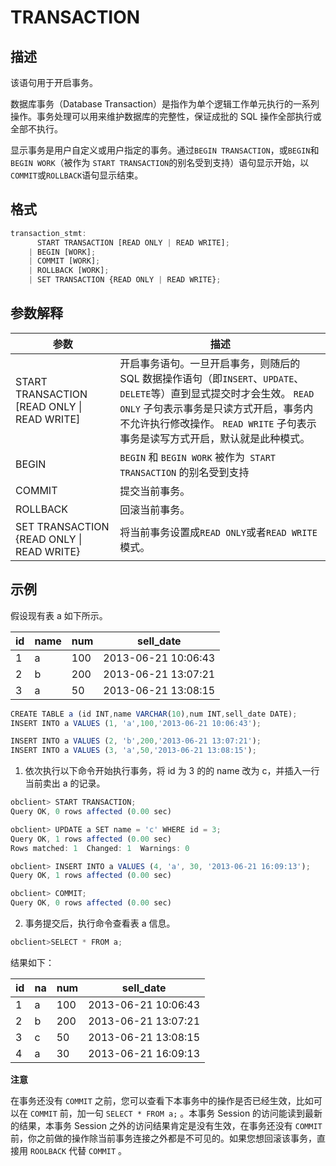 TRANSACTION 
================================



描述 
-----------

该语句用于开启事务。

数据库事务（Database Transaction）是指作为单个逻辑工作单元执行的一系列操作。事务处理可以用来维护数据库的完整性，保证成批的 SQL 操作全部执行或全部不执行。

显示事务是用户自定义或用户指定的事务。通过`BEGIN TRANSACTION`，或`BEGIN`和`BEGIN WORK`（被作为 `START TRANSACTION`的别名受到支持）语句显示开始，以`COMMIT`或`ROLLBACK`语句显示结束。

格式 
-----------

```javascript
transaction_stmt:
      START TRANSACTION [READ ONLY | READ WRITE];
    | BEGIN [WORK];
    | COMMIT [WORK];
    | ROLLBACK [WORK];
    | SET TRANSACTION {READ ONLY | READ WRITE};
```



参数解释 
-------------



|                      参数                       |                                                                                          描述                                                                                          |
|-----------------------------------------------|--------------------------------------------------------------------------------------------------------------------------------------------------------------------------------------|
| START TRANSACTION \[READ ONLY \| READ WRITE\] | 开启事务语句。一旦开启事务，则随后的 SQL 数据操作语句（即`INSERT`、`UPDATE`、`DELETE`等）直到显式提交时才会生效。 `READ ONLY` 子句表示事务是只读方式开启，事务内不允许执行修改操作。 `READ WRITE` 子句表示事务是读写方式开启，默认就是此种模式。 |
| BEGIN                                         | `BEGIN` 和 `BEGIN WORK` 被作为` START TRANSACTION` 的别名受到支持                                                                                                                               |
| COMMIT                                        | 提交当前事务。                                                                                                                                                                              |
| ROLLBACK                                      | 回滚当前事务。                                                                                                                                                                              |
| SET TRANSACTION {READ ONLY \| READ WRITE}     | 将当前事务设置成`READ ONLY`或者`READ WRITE`模式。                                                                                                                                                 |



示例 
-----------

假设现有表 a 如下所示。


| id | name | num |      sell_date      |
|----|------|-----|---------------------|
| 1  | a    | 100 | 2013-06-21 10:06:43 |
| 2  | b    | 200 | 2013-06-21 13:07:21 |
| 3  | a    | 50  | 2013-06-21 13:08:15 |



```javascript
CREATE TABLE a (id INT,name VARCHAR(10),num INT,sell_date DATE);
INSERT INTO a VALUES (1, 'a',100,'2013-06-21 10:06:43');

INSERT INTO a VALUES (2, 'b',200,'2013-06-21 13:07:21');
INSERT INTO a VALUES (3, 'a',50,'2013-06-21 13:08:15');
```



1. 依次执行以下命令开始执行事务，将 id 为 3 的的 name 改为 c，并插入一行当前卖出 a 的记录。

   




```javascript
obclient> START TRANSACTION;
Query OK, 0 rows affected (0.00 sec)

obclient> UPDATE a SET name = 'c' WHERE id = 3;
Query OK, 1 rows affected (0.00 sec)
Rows matched: 1  Changed: 1  Warnings: 0

obclient> INSERT INTO a VALUES (4, 'a', 30, '2013-06-21 16:09:13');
Query OK, 1 rows affected (0.00 sec)

obclient> COMMIT;
Query OK, 0 rows affected (0.00 sec)
```



2. 事务提交后，执行命令查看表 a 信息。

   




```javascript
obclient>SELECT * FROM a;
```



结果如下：


| id | na | num |      sell_date      |
|----|----|-----|---------------------|
| 1  | a  | 100 | 2013-06-21 10:06:43 |
| 2  | b  | 200 | 2013-06-21 13:07:21 |
| 3  | c  | 50  | 2013-06-21 13:08:15 |
| 4  | a  | 30  | 2013-06-21 16:09:13 |


**注意**



在事务还没有 `COMMIT` 之前，您可以查看下本事务中的操作是否已经生效，比如可以在 `COMMIT` 前，加一句 `SELECT * FROM a;` 。本事务 Session 的访问能读到最新的结果，本事务 Session 之外的访问结果肯定是没有生效，在事务还没有 `COMMIT` 前，你之前做的操作除当前事务连接之外都是不可见的。如果您想回滚该事务，直接用 `ROOLBACK` 代替 `COMMIT` 。
